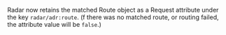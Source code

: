 Radar now retains the matched Route object as a Request attribute under the key `radar/adr:route`. (f there was no matched route, or routing failed, the attribute value will be `false`.)
